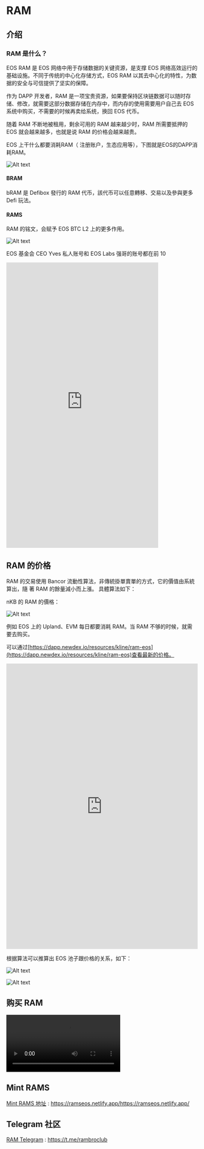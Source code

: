 # RAM

## 介绍

### RAM 是什么？

EOS RAM 是 EOS 网络中用于存储数据的关键资源，是支撑 EOS 网络高效运行的基础设施。不同于传统的中心化存储方式，EOS RAM 以其去中心化的特性，为数据的安全与可信提供了坚实的保障。

作为 DAPP 开发者，RAM 是一项宝贵资源，如果要保持区块链数据可以随时存储、修改，就需要这部分数据存储在内存中，而内存的使用需要用户自己去 EOS 系统中购买，不需要的时候再卖给系统，换回 EOS 代币。

随着 RAM 不断地被租用，剩余可用的 RAM 越来越少时，RAM 所需要抵押的 EOS 就会越来越多，也就是说 RAM 的价格会越来越贵。

EOS 上干什么都要消耗RAM（ 注册账户，生态应用等），下图就是EOS的DAPP消耗RAM。

![Alt text](image-5.png)

#### BRAM

bRAM 是 Defibox 發行的 RAM 代币，該代币可以任意轉移、交易以及參與更多 Defi 玩法。

#### RAMS

RAM 的铭文，会赋予 EOS BTC L2 上的更多作用。

![Alt text](image-2.png)

EOS 基金会 CEO Yves 私人账号和 EOS Labs 强哥的账号都在前 10

<iframe id="iframe" height=750 width=400 frameborder=0 allowfullscreen="true" src="https://www.eosram.info/">  
</iframe>

## RAM 的价格

RAM 的交易使用 Bancor 流動性算法，非傳統掛單賣單的方式，它的價值由系統算出，隨
著 RAM 的餘量減小而上漲。
具體算法如下：

nKB 的 RAM 的價格：

![Alt text](image-1.png)

例如 EOS 上的 Upland、EVM 每日都要消耗 RAM。当 RAM 不够的时候，就需要去购买。

可以通过[https://dapp.newdex.io/resources/kline/ram-eos](https://dapp.newdex.io/resources/kline/ram-eos)查看最新的价格。

<iframe id="iframe" height=750 width=100% frameborder=0 allowfullscreen="true" src="https://dapp.newdex.io/resources/kline/ram-eos">  
</iframe>

根据算法可以推算出 EOS 池子跟价格的关系，如下：

![Alt text](image-4.png)

![Alt text](image-3.png)

## 购买 RAM

<video src="telegram-cloud-document-5-6156959751960792198.mp4" controls title="Title"></video>


## Mint RAMS

[Mint RAMS 地址](https://ramseos.netlify.app/https://ramseos.netlify.app/) : https://ramseos.netlify.app/https://ramseos.netlify.app/




## Telegram 社区

[RAM Telegram](https://t.me/rambroclub) : https://t.me/rambroclub
